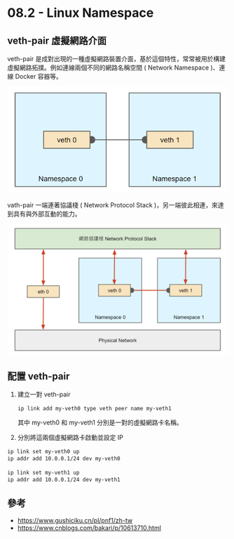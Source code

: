 # 08.2 - Linux Namespace

## veth-pair 虛擬網路介面
veth-pair 是成對出現的一種虛擬網路裝置介面，基於這個特性，常常被用於構建虛擬網路拓撲。例如連線兩個不同的網路名稱空間 ( Network Namespace )、連線 Docker 容器等。

![](/images/docker/8.2-1.png)

vath-pair 一端連著協議棧 ( Network Protocol Stack )，另一端彼此相連，來達到具有與外部互動的能力。

![](/images/docker/8.2-2.png)

## 配置 veth-pair

1. 建立一對 veth-pair
    ```linux
    ip link add my-veth0 type veth peer name my-veth1
    ```
    其中 my-veth0 和 my-veth1 分別是一對的虛擬網路卡名稱。
    <br/>

2. 分別將這兩個虛擬網路卡啟動並設定 IP
```
ip link set my-veth0 up
ip addr add 10.0.0.1/24 dev my-veth0

ip link set my-veth1 up
ip addr add 10.0.0.1/24 dev my-veth1
```

## 參考
* https://www.gushiciku.cn/pl/pnf1/zh-tw
* https://www.cnblogs.com/bakari/p/10613710.html